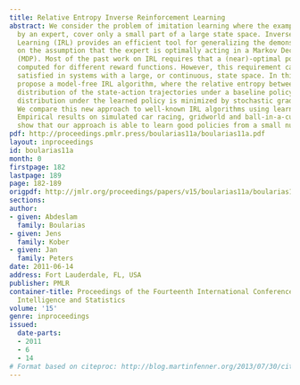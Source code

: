 ```yaml
---
title: Relative Entropy Inverse Reinforcement Learning
abstract: We consider the problem of imitation learning where the examples, demonstrated
  by an expert, cover only a small part of a large state space. Inverse Reinforcement
  Learning (IRL) provides an efficient tool for generalizing the demonstration, based
  on the assumption that the expert is optimally acting in a Markov Decision Process
  (MDP). Most of the past work on IRL requires that a (near)-optimal policy can be
  computed for different reward functions. However, this requirement can hardly be
  satisfied in systems with a large, or continuous, state space. In this paper, we
  propose a model-free IRL algorithm, where the relative entropy between the empirical
  distribution of the state-action trajectories under a baseline policy and their
  distribution under the learned policy is minimized by stochastic gradient descent.
  We compare this new approach to well-known IRL algorithms using learned MDP models.
  Empirical results on simulated car racing, gridworld and ball-in-a-cup problems
  show that our approach is able to learn good policies from a small number of demonstrations.  [pdf]
pdf: http://proceedings.pmlr.press/boularias11a/boularias11a.pdf
layout: inproceedings
id: boularias11a
month: 0
firstpage: 182
lastpage: 189
page: 182-189
origpdf: http://jmlr.org/proceedings/papers/v15/boularias11a/boularias11a.pdf
sections: 
author:
- given: Abdeslam
  family: Boularias
- given: Jens
  family: Kober
- given: Jan
  family: Peters
date: 2011-06-14
address: Fort Lauderdale, FL, USA
publisher: PMLR
container-title: Proceedings of the Fourteenth International Conference on Artificial
  Intelligence and Statistics
volume: '15'
genre: inproceedings
issued:
  date-parts:
  - 2011
  - 6
  - 14
# Format based on citeproc: http://blog.martinfenner.org/2013/07/30/citeproc-yaml-for-bibliographies/
---
```

